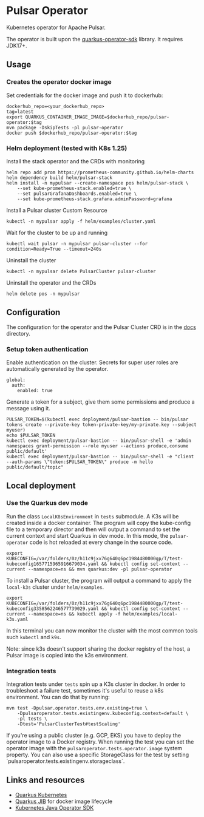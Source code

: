 # Pulsar Operator

Kubernetes operator for Apache Pulsar.

The operator is built upon the [quarkus-operator-sdk](https://quarkiverse.github.io/quarkiverse-docs/quarkus-operator-sdk/dev/index.html) library.
It requires JDK17+.

## Usage
### Creates the operator docker image
Set credentials for the docker image and push it to dockerhub: 
```
dockerhub_repo=<your_dockerhub_repo>
tag=latest
export QUARKUS_CONTAINER_IMAGE_IMAGE=$dockerhub_repo/pulsar-operator:$tag
mvn package -DskipTests -pl pulsar-operator
docker push $dockerhub_repo/pulsar-operator:$tag
```

### Helm deployment (tested with K8s 1.25)

Install the stack operator and the CRDs with monitoring
```
helm repo add prom https://prometheus-community.github.io/helm-charts
helm dependency build helm/pulsar-stack
helm install -n mypulsar --create-namespace pos helm/pulsar-stack \
    --set kube-prometheus-stack.enabled=true \
    --set pulsarGrafanaDashboards.enabled=true \
    --set kube-prometheus-stack.grafana.adminPassword=grafana
```

Install a Pulsar cluster Custom Resource
```
kubectl -n mypulsar apply -f helm/examples/cluster.yaml

```

Wait for the cluster to be up and running
```
kubectl wait pulsar -n mypulsar pulsar-cluster --for condition=Ready=True --timeout=240s
```

Uninstall the cluster
```
kubectl -n mypulsar delete PulsarCluster pulsar-cluster
```

Uninstall the operator and the CRDs
```
helm delete pos -n mypulsar
```

## Configuration
The configuration for the operator and the Pulsar Cluster CRD is in the [docs](https://github.com/riptano/pulsar-operator/blob/main/docs/crds.md) directory.

### Setup token authentication

Enable authentication on the cluster. Secrets for super user roles are automatically generated by the operator.
```
global:
  auth:
    enabled: true
```

Generate a token for a subject, give them some permissions and produce a message using it.
```
PULSAR_TOKEN=$(kubectl exec deployment/pulsar-bastion -- bin/pulsar tokens create --private-key token-private-key/my-private.key --subject myuser)
echo $PULSAR_TOKEN
kubectl exec deployment/pulsar-bastion -- bin/pulsar-shell -e 'admin namespaces grant-permission --role myuser --actions produce,consume public/default'
kubectl exec deployment/pulsar-bastion -- bin/pulsar-shell -e "client --auth-params \"token:$PULSAR_TOKEN\" produce -m hello public/default/topic"
```


## Local deployment
### Use the Quarkus dev mode
Run the class `LocalK8sEnvironment` in `tests` submodule. A K3s will be created inside a docker container.
The program will copy the kube-config file to a temporary director and then will output a command to set the current context and start Quarkus in dev mode.
In this mode, the `pulsar-operator` code is hot reloaded at every change in the source code.

```
export KUBECONFIG=/var/folders/0z/h11c9jxx76g640q6pc1984480000gp/T/test-kubeconfig1657715965916679034.yaml && kubectl config set-context --current --namespace=ns && mvn quarkus:dev -pl pulsar-operator
```

To install a Pulsar cluster, the program will output a command to apply the `local-k3s` cluster under `helm/examples`.
```
export KUBECONFIG=/var/folders/0z/h11c9jxx76g640q6pc1984480000gp/T/test-kubeconfig3358562246577739029.yaml && kubectl config set-context --current --namespace=ns && kubectl apply -f helm/examples/local-k3s.yaml
```
In this terminal you can now monitor the cluster with the most common tools such `kubectl` and `k9s`.

Note: since k3s doesn't support sharing the docker registry of the host, a Pulsar image is copied into the k3s environment.


### Integration tests
Integration tests under `tests` spin up a K3s cluster in docker.
In order to troubleshoot a failure test, sometimes it's useful to reuse a k8s environment.
You can do that by running:
```
mvn test -Dpulsar.operator.tests.env.existing=true \
    -Dpulsaroperator.tests.existingenv.kubeconfig.context=default \
    -pl tests \
    -Dtest='PulsarClusterTest#testScaling'
```
If you're using a public cluster (e.g. GCP, EKS) you have to deploy the operator image to a Docker registry.
When running the test you can set the operator image with the `pulsaroperator.tests.operator.image` system property.
You can also use a specific StorageClass for the test by setting ´pulsaroperator.tests.existingenv.storageclass`. 


## Links and resources
* [Quarkus Kubernetes](https://quarkus.io/guides/deploying-to-kubernetes)
* [Quarkus JIB](https://quarkus.io/guides/container-image#container-image-options) for docker image lifecycle
* [Kubernetes Java Operator SDK](https://javaoperatorsdk.io/)